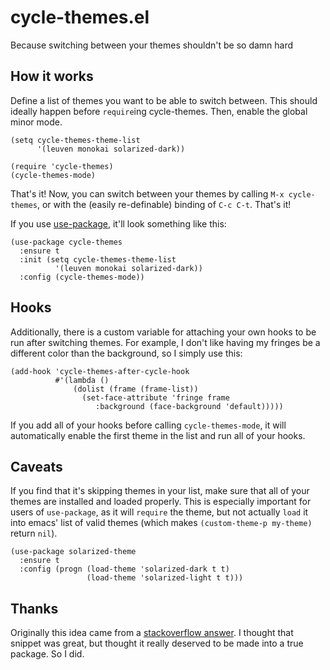 # cycle-themes.el
Because switching between your themes shouldn't be so damn hard

How it works
------------

Define a list of themes you want to be able to switch between. This should ideally happen before `require`ing cycle-themes. Then, enable the global minor mode.

```elisp
(setq cycle-themes-theme-list
      '(leuven monokai solarized-dark))

(require 'cycle-themes)
(cycle-themes-mode)

```

That's it! Now, you can switch between your themes by calling `M-x cycle-themes`, or with the (easily re-definable) binding of `C-c C-t`. That's it!

If you use [use-package](https://github.com/jwiegley/use-package), it'll look something like this:

```elisp
(use-package cycle-themes
  :ensure t
  :init (setq cycle-themes-theme-list
          '(leuven monokai solarized-dark))
  :config (cycle-themes-mode))
```
  
Hooks
-----

Additionally, there is a custom variable for attaching your own hooks to be run after switching themes. For example, I don't like having my fringes be a different color than the background, so I simply use this:

```elisp
(add-hook 'cycle-themes-after-cycle-hook
          #'(lambda ()
              (dolist (frame (frame-list))
                (set-face-attribute 'fringe frame 
                   :background (face-background 'default)))))
```
If you add all of your hooks before calling `cycle-themes-mode`, it will automatically enable the first theme in the list and run all of your hooks.

Caveats
-------

If you find that it's skipping themes in your list, make sure that all of your themes are installed and loaded properly. This is especially important for users of `use-package`, as it will `require` the theme, but not actually
`load` it into emacs' list of valid themes (which makes `(custom-theme-p my-theme)` return `nil`). 

```elisp
(use-package solarized-theme
  :ensure t
  :config (progn (load-theme 'solarized-dark t t)
                 (load-theme 'solarized-light t t)))
```

Thanks
------

Originally this idea came from a [stackoverflow answer](http://stackoverflow.com/a/18796138). I thought that snippet was great, but thought it really deserved to be made into a true package. So I did.
